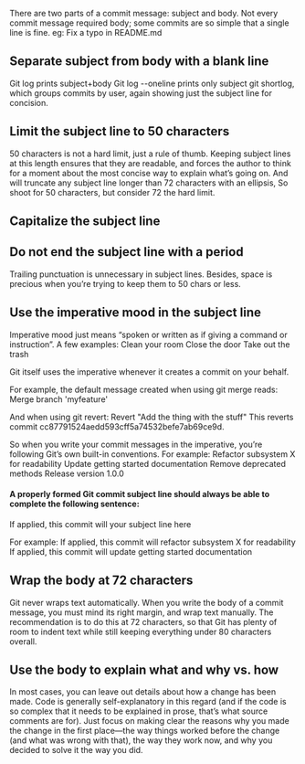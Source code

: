 There are two parts of a commit message: subject and body.
Not every commit message required body; some commits are so simple that a single line is fine.
eg: Fix a typo in README.md

## Separate subject from body with a blank line

Git log prints subject+body
Git log --oneline prints only subject
git shortlog, which groups commits by user, again showing just the subject line for concision.

## Limit the subject line to 50 characters

50 characters is not a hard limit, just a rule of thumb. Keeping subject lines at this length ensures that they are readable, 
and forces the author to think for a moment about the most concise way to explain what’s going on.
And will truncate any subject line longer than 72 characters with an ellipsis, So shoot for 50 characters, but consider 72 the hard limit.

## Capitalize the subject line

## Do not end the subject line with a period

Trailing punctuation is unnecessary in subject lines. Besides, space is precious when you’re trying to keep them to 50 chars or less.

## Use the imperative mood in the subject line

Imperative mood just means “spoken or written as if giving a command or instruction”. A few examples:
Clean your room
Close the door
Take out the trash

Git itself uses the imperative whenever it creates a commit on your behalf.

For example, the default message created when using git merge reads:
Merge branch 'myfeature'

And when using git revert:
Revert "Add the thing with the stuff"
This reverts commit cc87791524aedd593cff5a74532befe7ab69ce9d.

So when you write your commit messages in the imperative, you’re following Git’s own built-in conventions. 
For example:
Refactor subsystem X for readability
Update getting started documentation
Remove deprecated methods
Release version 1.0.0

#### A properly formed Git commit subject line should always be able to complete the following sentence: 

If applied, this commit will your subject line here

For example:
If applied, this commit will refactor subsystem X for readability
If applied, this commit will update getting started documentation

## Wrap the body at 72 characters

Git never wraps text automatically. When you write the body of a commit message, you must mind its right margin, and wrap text manually.
The recommendation is to do this at 72 characters, so that Git has plenty of room to indent text while still keeping everything under 80 characters overall.

## Use the body to explain what and why vs. how

In most cases, you can leave out details about how a change has been made. 
Code is generally self-explanatory in this regard (and if the code is so complex that it needs to be explained in prose, that’s what source comments are for).
Just focus on making clear the reasons why you made the change in the first place—the way things worked before the change (and what was wrong with that), 
the way they work now, and why you decided to solve it the way you did.
